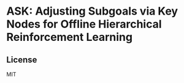 # ASK: Adjusting Subgoals via Key Nodes for Offline Hierarchical Reinforcement Learning

## License
MIT
